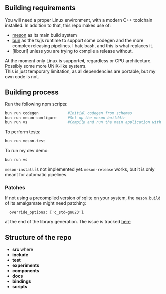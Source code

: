 ## Building requirements
You will need a proper Linux environment, with a modern C++ toolchain installed. In addition to that, this repo makes use of:
- [meson](https://mesonbuild.com/) as its main build system
- [bun](https://bun.sh/) as the ts/js runtime to support some codegen and the more complex releasing pipelines. I hate bash, and this is what replaces it.
- [libcurl] unless you are trying to compile a release without.

At the moment only Linux is supported, regardless or CPU architecture. Possibly some more UNIX-like systems.  
This is just temporary limitation, as all dependencies are portable, but my own code is not.

## Building process
Run the following npm scripts:
```bash
bun run codegen             #Initial codegen from schemas
bun run meson-configure     #Set up the meson builddir
bun run vs                  #Compile and run the main application with the demo xml.
```

To perform tests:
```bash
bun run meson-test
```

To run my dev demo:
```bash
bun run vs
```

`meson-install` is not implemented yet. `meson-release` works, but it is only meant for automatic pipelines.

### Patches
If not using a precompiled version of sqlite on your system, the `meson.build` of its amalgamate might need patching:
```
  override_options: ['c_std=gnu23'],
```
at the end of the library generation. The issue is tracked [here](https://github.com/mesonbuild/wrapdb/issues/1747)

## Structure of the repo
- **src** where 
- **include**
- **test**
- **experiments**
- **components**
- **docs**
- **bindings**
- **scripts**
